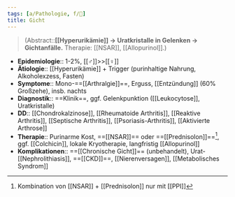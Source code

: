 ```yaml
---
tags: [a/Pathologie, f/💉]
title: Gicht
---
```

> (Abstract::**[[Hyperurikämie]] → Uratkristalle in Gelenken → Gichtanfälle.** Therapie: [[NSAR]], [[Allopurinol]].)
- **Epidemiologie**:: 1-2%, [[♂]]>>[[♀]]
- **Ätiologie**:: [[Hyperurikämie]] + Trigger (purinhaltige Nahrung, Alkoholexzess, Fasten)
- **Symptome**:: Mono-==[[Arthralgie]]==, Erguss, [[Entzündung]] (60% Großzehe), insb. nachts
- **Diagnostik**:: ==Klinik==, ggf. Gelenkpunktion ([[Leukocytose]], Uratkristalle)
- **DD**:: [[Chondrokalzinose]], [[Rheumatoide Arthritis]], [[Reaktive Arthritis]], [[Septische Arthritis]], [[Psoriasis-Arthritis]], [[Aktivierte Arthrose]]
- **Therapie**:: Purinarme Kost, ==[[NSAR]]== oder ==[[Prednisolon]]==[^1], ggf. [[Colchicin]], lokale Kryotherapie, langfristig [[Allopurinol]]
- **Komplikationen**:: ==[[Chronische Gicht]]== (unbehandelt), Urat-[[Nephrolithiasis]], ==[[CKD]]==, [[Nierenversagen]], [[Metabolisches Syndrom]]

[^1]: Kombination von [[NSAR]] + [[Prednisolon]] nur mit [[PPI]]